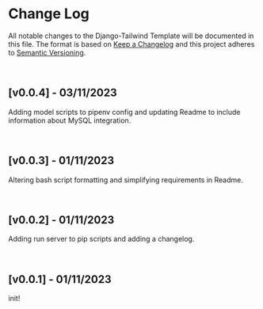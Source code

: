 # Change Log

All notable changes to the Django-Tailwind Template will be documented in this file.
The format is based on [Keep a Changelog](http://keepachangelog.com/)
and this project adheres to [Semantic Versioning](http://semver.org/).


&nbsp;
<!--- Start of changelog -->
## [v0.0.4] - 03/11/2023
Adding model scripts to pipenv config and updating Readme to include information about MySQL integration.

&nbsp;
## [v0.0.3] - 01/11/2023
Altering bash script formatting and simplifying requirements in Readme.

&nbsp;
## [v0.0.2] - 01/11/2023
Adding run server to pip scripts and adding a changelog.

&nbsp;
## [v0.0.1] - 01/11/2023
init!